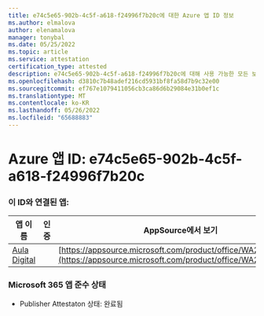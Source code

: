```yaml
---
title: e74c5e65-902b-4c5f-a618-f24996f7b20c에 대한 Azure 앱 ID 정보
ms.author: elmalova
author: elenamalova
manager: tonybal
ms.date: 05/25/2022
ms.topic: article
ms.service: attestation
certification_type: attested
description: e74c5e65-902b-4c5f-a618-f24996f7b20c에 대해 사용 가능한 모든 보안 및 규정 준수 정보입니다.
ms.openlocfilehash: d3810c7b48adef216cd5931bf8fa58d7b9c32e00
ms.sourcegitcommit: ef767e1079411056cb3ca86d6b29084e31b0ef1c
ms.translationtype: MT
ms.contentlocale: ko-KR
ms.lasthandoff: 05/26/2022
ms.locfileid: "65688883"
---
```

# <a name="azure-app-id-e74c5e65-902b-4c5f-a618-f24996f7b20c"></a>Azure 앱 ID: e74c5e65-902b-4c5f-a618-f24996f7b20c


### <a name="apps-associated-with-this-id"></a>이 ID와 연결된 앱:
| **앱 이름** | **인증** | **AppSource에서 보기** |
|--------------|---------------|-----------------------|
| [Aula Digital](../forward/WA200003108.md) |  | [https://appsource.microsoft.com/product/office/WA200003108](https://appsource.microsoft.com/product/office/WA200003108) |

### <a name="microsoft-365-app-compliance-status"></a>Microsoft 365 앱 준수 상태
- Publisher Attestaton 상태: 완료됨
